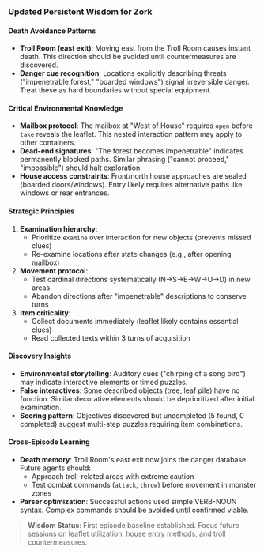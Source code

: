### Updated Persistent Wisdom for Zork

#### Death Avoidance Patterns
- **Troll Room (east exit)**: Moving east from the Troll Room causes instant death. This direction should be avoided until countermeasures are discovered.
- **Danger cue recognition**: Locations explicitly describing threats ("impenetrable forest," "boarded windows") signal irreversible danger. Treat these as hard boundaries without special equipment.

#### Critical Environmental Knowledge
- **Mailbox protocol**: The mailbox at "West of House" requires `open` before `take` reveals the leaflet. This nested interaction pattern may apply to other containers.
- **Dead-end signatures**: "The forest becomes impenetrable" indicates permanently blocked paths. Similar phrasing ("cannot proceed," "impossible") should halt exploration.
- **House access constraints**: Front/north house approaches are sealed (boarded doors/windows). Entry likely requires alternative paths like windows or rear entrances.

#### Strategic Principles
1. **Examination hierarchy**: 
   - Prioritize `examine` over interaction for new objects (prevents missed clues)
   - Re-examine locations after state changes (e.g., after opening mailbox)
2. **Movement protocol**: 
   - Test cardinal directions systematically (N→S→E→W→U→D) in new areas
   - Abandon directions after "impenetrable" descriptions to conserve turns
3. **Item criticality**: 
   - Collect documents immediately (leaflet likely contains essential clues)
   - Read collected texts within 3 turns of acquisition

#### Discovery Insights
- **Environmental storytelling**: Auditory cues ("chirping of a song bird") may indicate interactive elements or timed puzzles.
- **False interactives**: Some described objects (tree, leaf pile) have no function. Similar decorative elements should be deprioritized after initial examination.
- **Scoring pattern**: Objectives discovered but uncompleted (5 found, 0 completed) suggest multi-step puzzles requiring item combinations.

#### Cross-Episode Learning
- **Death memory**: Troll Room's east exit now joins the danger database. Future agents should:
  - Approach troll-related areas with extreme caution
  - Test combat commands (`attack`, `throw`) before movement in monster zones
- **Parser optimization**: Successful actions used simple VERB-NOUN syntax. Complex commands should be avoided until confirmed viable.

> **Wisdom Status**: First episode baseline established. Focus future sessions on leaflet utilization, house entry methods, and troll countermeasures.